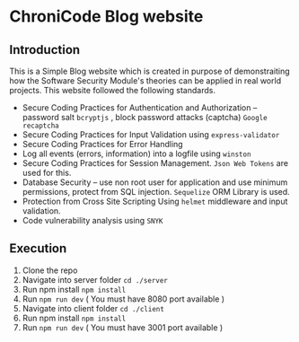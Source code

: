 # ChroniCode Blog website

## Introduction

This is a Simple Blog website which is created in purpose of demonstraiting how the Software Security Module's theories can be applied in real world projects.
This website followed the following standards.

- Secure Coding Practices for Authentication and Authorization – password salt ```bcryptjs``` , block password attacks
(captcha) ```Google recaptcha```
- Secure Coding Practices for Input Validation using ```express-validator```
- Secure Coding Practices for Error Handling
- Log all events (errors, information) into a logfile using ```winston```
- Secure Coding Practices for Session Management. ```Json Web Tokens``` are used for this.
- Database Security – use non root user for application and use minimum permissions, protect from
SQL injection. ```Sequelize``` ORM Library is used.
- Protection from Cross Site Scripting  Using ```helmet``` middleware and input validation.
- Code vulnerability analysis using ```SNYK```

## Execution
1. Clone the repo
2. Navigate into server folder ```cd ./server```
3. Run npm install ```npm install```
4. Run ```npm run dev``` ( You must have 8080 port available )
5. Navigate into client folder ```cd ./client```
6. Run npm install ```npm install```
7. Run ```npm run dev``` ( You must have 3001 port available )
